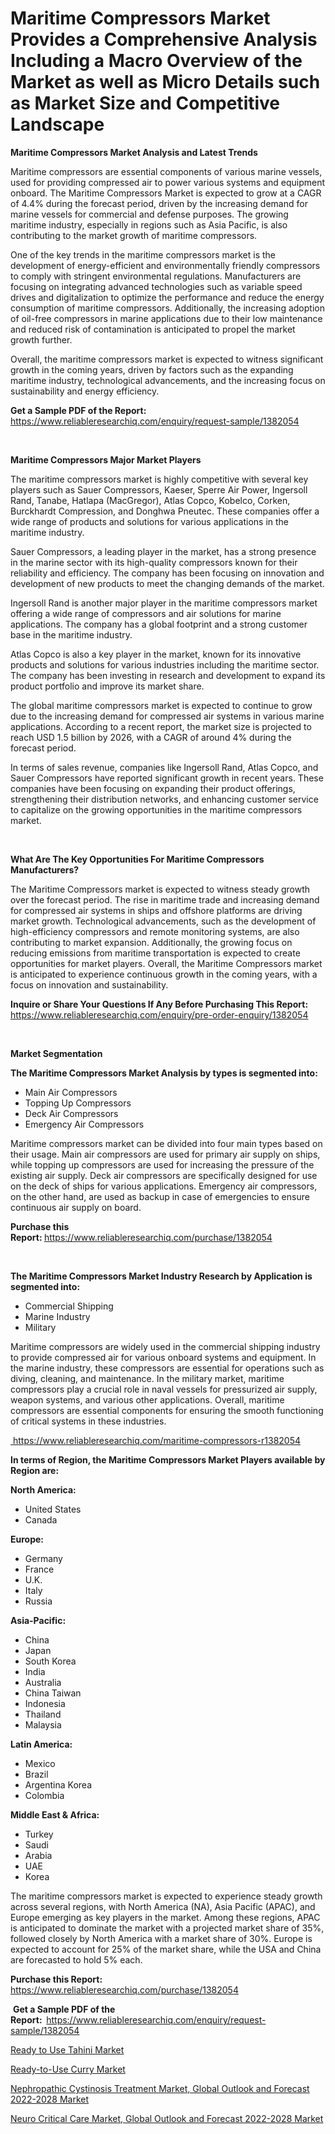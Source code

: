 <p><h1>Maritime Compressors Market Provides a Comprehensive Analysis Including a Macro Overview of the Market as well as Micro Details such as Market Size and Competitive Landscape</h1></p><p><strong>Maritime Compressors Market Analysis and Latest Trends</strong></p>
<p><p>Maritime compressors are essential components of various marine vessels, used for providing compressed air to power various systems and equipment onboard. The Maritime Compressors Market is expected to grow at a CAGR of 4.4% during the forecast period, driven by the increasing demand for marine vessels for commercial and defense purposes. The growing maritime industry, especially in regions such as Asia Pacific, is also contributing to the market growth of maritime compressors.</p><p>One of the key trends in the maritime compressors market is the development of energy-efficient and environmentally friendly compressors to comply with stringent environmental regulations. Manufacturers are focusing on integrating advanced technologies such as variable speed drives and digitalization to optimize the performance and reduce the energy consumption of maritime compressors. Additionally, the increasing adoption of oil-free compressors in marine applications due to their low maintenance and reduced risk of contamination is anticipated to propel the market growth further.</p><p>Overall, the maritime compressors market is expected to witness significant growth in the coming years, driven by factors such as the expanding maritime industry, technological advancements, and the increasing focus on sustainability and energy efficiency.</p></p>
<p><strong>Get a Sample PDF of the Report:&nbsp;</strong> <a href="https://www.reliableresearchiq.com/enquiry/request-sample/1382054">https://www.reliableresearchiq.com/enquiry/request-sample/1382054</a></p>
<p>&nbsp;</p>
<p><strong>Maritime Compressors Major Market Players</strong></p>
<p><p>The maritime compressors market is highly competitive with several key players such as Sauer Compressors, Kaeser, Sperre Air Power, Ingersoll Rand, Tanabe, Hatlapa (MacGregor), Atlas Copco, Kobelco, Corken, Burckhardt Compression, and Donghwa Pneutec. These companies offer a wide range of products and solutions for various applications in the maritime industry.</p><p>Sauer Compressors, a leading player in the market, has a strong presence in the marine sector with its high-quality compressors known for their reliability and efficiency. The company has been focusing on innovation and development of new products to meet the changing demands of the market.</p><p>Ingersoll Rand is another major player in the maritime compressors market offering a wide range of compressors and air solutions for marine applications. The company has a global footprint and a strong customer base in the maritime industry.</p><p>Atlas Copco is also a key player in the market, known for its innovative products and solutions for various industries including the maritime sector. The company has been investing in research and development to expand its product portfolio and improve its market share.</p><p>The global maritime compressors market is expected to continue to grow due to the increasing demand for compressed air systems in various marine applications. According to a recent report, the market size is projected to reach USD 1.5 billion by 2026, with a CAGR of around 4% during the forecast period.</p><p>In terms of sales revenue, companies like Ingersoll Rand, Atlas Copco, and Sauer Compressors have reported significant growth in recent years. These companies have been focusing on expanding their product offerings, strengthening their distribution networks, and enhancing customer service to capitalize on the growing opportunities in the maritime compressors market.</p></p>
<p>&nbsp;</p>
<p><strong>What Are The Key Opportunities For Maritime Compressors Manufacturers?</strong></p>
<p><p>The Maritime Compressors market is expected to witness steady growth over the forecast period. The rise in maritime trade and increasing demand for compressed air systems in ships and offshore platforms are driving market growth. Technological advancements, such as the development of high-efficiency compressors and remote monitoring systems, are also contributing to market expansion. Additionally, the growing focus on reducing emissions from maritime transportation is expected to create opportunities for market players. Overall, the Maritime Compressors market is anticipated to experience continuous growth in the coming years, with a focus on innovation and sustainability.</p></p>
<p><strong>Inquire or Share Your Questions If Any Before Purchasing This Report:</strong> <a href="https://www.reliableresearchiq.com/enquiry/pre-order-enquiry/1382054">https://www.reliableresearchiq.com/enquiry/pre-order-enquiry/1382054</a></p>
<p>&nbsp;</p>
<p><strong>Market Segmentation</strong></p>
<p><strong>The Maritime Compressors Market Analysis by types is segmented into:</strong></p>
<p><ul><li>Main Air Compressors</li><li>Topping Up Compressors</li><li>Deck Air Compressors</li><li>Emergency Air Compressors</li></ul></p>
<p><p>Maritime compressors market can be divided into four main types based on their usage. Main air compressors are used for primary air supply on ships, while topping up compressors are used for increasing the pressure of the existing air supply. Deck air compressors are specifically designed for use on the deck of ships for various applications. Emergency air compressors, on the other hand, are used as backup in case of emergencies to ensure continuous air supply on board.</p></p>
<p><strong>Purchase this Report:&nbsp;</strong><a href="https://www.reliableresearchiq.com/purchase/1382054">https://www.reliableresearchiq.com/purchase/1382054</a></p>
<p>&nbsp;</p>
<p><strong>The Maritime Compressors Market Industry Research by Application is segmented into:</strong></p>
<p><ul><li>Commercial Shipping</li><li>Marine Industry</li><li>Military</li></ul></p>
<p><p>Maritime compressors are widely used in the commercial shipping industry to provide compressed air for various onboard systems and equipment. In the marine industry, these compressors are essential for operations such as diving, cleaning, and maintenance. In the military market, maritime compressors play a crucial role in naval vessels for pressurized air supply, weapon systems, and various other applications. Overall, maritime compressors are essential components for ensuring the smooth functioning of critical systems in these industries.</p></p>
<p><a href="https://www.reliableresearchiq.com/maritime-compressors-r1382054">&nbsp;https://www.reliableresearchiq.com/maritime-compressors-r1382054</a></p>
<p><strong>In terms of Region, the Maritime Compressors Market Players available by Region are:</strong></p>
<p>
    <p> <strong> North America: </strong>
        <ul>
            <li>United States</li>
            <li>Canada</li>
        </ul>
        </p> 
    <p> <strong> Europe: </strong>
        <ul>
            <li>Germany</li>
            <li>France</li>
            <li>U.K.</li>
            <li>Italy</li>
            <li>Russia</li>
        </ul>
        </p> 
    <p> <strong> Asia-Pacific: </strong>
        <ul>
            <li>China</li>
            <li>Japan</li>
            <li>South Korea</li>
            <li>India</li>
            <li>Australia</li>
            <li>China Taiwan</li>
            <li>Indonesia</li>
            <li>Thailand</li>
            <li>Malaysia</li>
        </ul>
        </p> 
    <p> <strong> Latin America: </strong>
        <ul>
            <li>Mexico</li>
            <li>Brazil</li>
            <li>Argentina Korea</li>
            <li>Colombia</li>
        </ul>
        </p> 
    <p> <strong> Middle East & Africa: </strong>
        <ul>
            <li>Turkey</li>
            <li>Saudi</li>
            <li>Arabia</li>
            <li>UAE</li>
            <li>Korea</li>
        </ul>
    </p>
    </p>
<p><p>The maritime compressors market is expected to experience steady growth across several regions, with North America (NA), Asia Pacific (APAC), and Europe emerging as key players in the market. Among these regions, APAC is anticipated to dominate the market with a projected market share of 35%, followed closely by North America with a market share of 30%. Europe is expected to account for 25% of the market share, while the USA and China are forecasted to hold 5% each.</p></p>
<p><strong>Purchase this Report: </strong><a href="https://www.reliableresearchiq.com/purchase/1382054">https://www.reliableresearchiq.com/purchase/1382054</a></p>
<p>&nbsp;<strong>Get a Sample PDF of the Report:&nbsp;&nbsp;</strong><a href="https://www.reliableresearchiq.com/enquiry/request-sample/1382054">https://www.reliableresearchiq.com/enquiry/request-sample/1382054</a></p>
<p><strong></strong></p>
<p><p><a href="https://github.com/indrystar/Market-Research-Report-List-4/blob/main/ready-to-use-tahini-market.md">Ready to Use Tahini Market</a></p><p><a href="https://github.com/josesg55/Market-Research-Report-List-3/blob/main/ready-to-use-curry-market.md">Ready-to-Use Curry Market</a></p><p><a href="https://medium.com/@denisolden565/global-nephropathic-cystinosis-treatment-market-global-outlook-and-forecast-2022-2028-market-size-2c60b494fdb6">Nephropathic Cystinosis Treatment Market, Global Outlook and Forecast 2022-2028 Market</a></p><p><a href="https://medium.com/@zandould67856/global-neuro-critical-care-market-global-outlook-and-forecast-2022-2028-industry-types-00e3a9829028">Neuro Critical Care Market, Global Outlook and Forecast 2022-2028 Market</a></p></p>